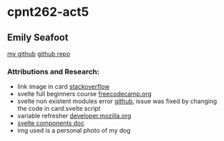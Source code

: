 # cpnt262-act5

## Emily Seafoot
[my github](https://github.com/Emilypearl91)
[github repo](https://github.com/Emilypearl91/cpnt262-act5)

### Attributions and Research:
- link image in card [stackoverflow](https://stackoverflow.com/questions/56895865/how-to-use-local-static-images-in-svelte)
- svelte full beginners course [freecodecamp.org](https://www.youtube.com/watch?v=UGBJHYpHPvA&t=5235s)
- svelte non existent modules error [github](https://github.com/sveltejs/language-tools/issues/1459), issue was fixed by changing the code in card.svelte script 
- variable refresher [developer.mozilla.org](https://developer.mozilla.org/en-US/docs/Learn/JavaScript/First_steps/Variables) 
- [svelte components doc](https://svelte.dev/docs/svelte-components)
- img used is a personal photo of my dog